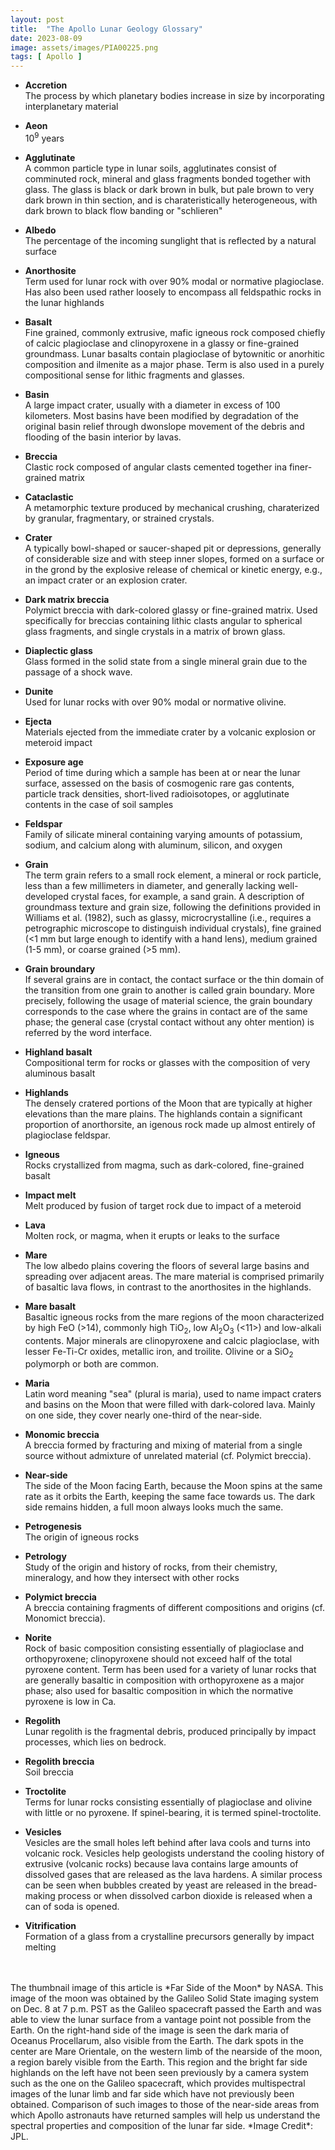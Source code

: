 ```yaml
---
layout: post
title:  "The Apollo Lunar Geology Glossary"
date: 2023-08-09
image: assets/images/PIA00225.png
tags: [ Apollo ]
---
```


- **Accretion**   
The process by which planetary bodies increase in size by incorporating interplanetary material

- **Aeon**   
10<sup>9</sup> years

- **Agglutinate**   
A common particle type in lunar soils, agglutinates consist of comminuted rock, mineral and glass fragments bonded together with glass. The glass is black or dark brown in bulk, but pale brown to very dark brown in thin section, and is charateristically heterogeneous, with dark brown to black flow banding or "schlieren"

- **Albedo**   
The percentage of the incoming sunglight that is reflected by a natural surface

- **Anorthosite**   
Term used for lunar rock with over 90% modal or normative plagioclase. Has also been used rather loosely to encompass all feldspathic rocks in the lunar highlands

- **Basalt**   
Fine grained, commonly extrusive, mafic igneous rock composed chiefly of calcic plagioclase and clinopyroxene in a glassy or fine-grained groundmass. Lunar basalts contain plagioclase of bytownitic or anorhitic composition and ilmenite as a major phase. Term is also used in a purely compositional sense for lithic fragments and glasses.

- **Basin**  
A large impact crater, usually with a diameter in excess of 100 kilometers. Most basins have been modified by degradation of the original basin relief through dwonslope movement of the debris and flooding of the basin interior by lavas.

- **Breccia**   
Clastic rock composed of angular clasts cemented together ina  finer-grained matrix

- **Cataclastic**   
A metamorphic texture produced by mechanical crushing, charaterized by granular, fragmentary, or strained crystals.

- **Crater**  
A typically bowl-shaped or saucer-shaped pit or depressions, generally of considerable size and with steep inner slopes, formed on a surface or in the grond by the explosive release of chemical or kinetic energy, e.g., an impact crater or an explosion crater.

- **Dark matrix breccia**   
Polymict breccia with dark-colored glassy or fine-grained matrix. Used specifically for breccias containing lithic clasts angular to spherical glass fragments, and single crystals in a matrix of brown glass.

- **Diaplectic glass**   
Glass formed in the solid state from a single mineral grain due to the passage of a shock wave.

- **Dunite**   
Used for lunar rocks with over 90% modal or normative olivine.

- **Ejecta**   
Materials ejected from the immediate crater by a volcanic explosion or meteroid impact

- **Exposure age**   
Period of time during which a sample has been at or near the lunar surface, assessed on the basis of cosmogenic rare gas contents, particle track densities, short-lived radioisotopes, or agglutinate contents in the case of soil samples

- **Feldspar**   
Family of silicate mineral containing varying amounts of potassium, sodium, and calcium along with aluminum, silicon, and oxygen

- **Grain**   
The term grain refers to a small rock element, a mineral or rock particle, less than a few millimeters in diameter, and generally lacking well-developed crystal faces, for example, a sand grain. A description of groundmass texture and grain size, following the definitions provided in Williams et al. (1982), such as glassy, microcrystalline (i.e., requires a petrographic microscope to distinguish individual crystals), fine grained (<1 mm but large enough to identify with a hand lens), medium grained (1-5 mm), or coarse grained (>5 mm).

- **Grain broundary**   
If several grains are in contact, the contact surface or the thin domain of the transition from one grain to another is called grain boundary. More precisely, following the usage of material science, the grain boundary corresponds to the case where the grains in contact are of the same phase; the general case (crystal contact without any ohter mention) is referred by the word interface. 

- **Highland basalt**   
Compositional term for rocks or glasses with the composition of very aluminous basalt

- **Highlands**   
The densely cratered portions of the Moon that are typically at higher elevations than the mare plains. The highlands contain a significant proportion of anorthorsite, an igenous rock made up almost entirely of plagioclase feldspar.

- **Igneous**   
Rocks crystallized from magma, such as dark-colored, fine-grained basalt

- **Impact melt**   
Melt produced by fusion of target rock due to impact of a meteroid

- **Lava**   
Molten rock, or magma, when it erupts or leaks to the surface

- **Mare**   
The low albedo plains covering the floors of several large basins and spreading over adjacent areas. The mare material is comprised primarily of basaltic lava flows, in contrast to the anorthosites in the highlands.

- **Mare basalt**   
Basaltic igneous rocks from the mare regions of the moon characterized by high FeO (>14), commonly high TiO<sub>2</sub>, low Al<sub>2</sub>O<sub>3</sub> (<11>) and low-alkali contents. Major minerals are clinopyroxene and calcic plagioclase, with lesser Fe-Ti-Cr oxides, metallic iron, and troilite. Olivine or a SiO<sub>2</sub> polymorph or both are common.

- **Maria**   
Latin word meaning "sea" (plural is maria), used to name impact craters and basins on the Moon that were filled with dark-colored lava. Mainly on one side, they cover nearly one-third of the near-side.

- **Monomic breccia**   
A breccia formed by fracturing and mixing of material from a single source without admixture of unrelated material (cf. Polymict breccia).

- **Near-side**   
The side of the Moon facing Earth, because the Moon spins at the same rate as it orbits the Earth, keeping the same face towards us. The dark side remains hidden, a full moon always looks much the same.

- **Petrogenesis**   
The origin of igneous rocks

- **Petrology**  
Study of the origin and history of rocks, from their chemistry, mineralogy, and how they intersect with other rocks

- **Polymict breccia**   
A breccia containing fragments of different compositions and origins (cf. Monomict breccia).

- **Norite**   
Rock of basic composition consisting essentially of plagioclase and orthopyroxene; clinopyroxene should not exceed half of the total pyroxene content. Term has been used for a variety of lunar rocks that are generally basaltic in composition with orthopyroxene as a major phase; also used for basaltic composition in which the normative pyroxene is low in Ca.

- **Regolith**   
Lunar regolith is the fragmental debris, produced principally by impact processes, which lies on bedrock.

- **Regolith breccia**   
Soil breccia

- **Troctolite**   
Terms for lunar rocks consisting essentially of plagioclase and olivine with little or no pyroxene. If spinel-bearing, it is termed spinel-troctolite.

- **Vesicles**   
Vesicles are the small holes left behind after lava cools and turns into volcanic rock. Vesicles help geologists understand the cooling history of extrusive (volcanic rocks) because lava contains large amounts of dissolved gases that are released as the lava hardens. A similar process can be seen when bubbles created by yeast are released in the bread-making process or when dissolved carbon dioxide is released when a can of soda is opened.

- **Vitrification**   
Formation of a glass from a crystalline precursors generally by impact melting





<br/>
<br/>
The thumbnail image of this article is *Far Side of the Moon* by NASA. This image of the moon was obtained by the Galileo Solid State imaging system on Dec. 8 at 7 p.m. PST as the Galileo spacecraft passed the Earth and was able to view the lunar surface from a vantage point not possible from the Earth. On the right-hand side of the image is seen the dark maria of Oceanus Procellarum, also visible from the Earth. The dark spots in the center are Mare Orientale, on the western limb of the nearside of the moon, a region barely visible from the Earth. This region and the bright far side highlands on the left have not been seen previously by a camera system such as the one on the Galileo spacecraft, which provides multispectral images of the lunar limb and far side which have not previously been obtained. Comparison of such images to those of the near-side areas from which Apollo astronauts have returned samples will help us understand the spectral properties and composition of the lunar far side. *Image Credit*: JPL. 